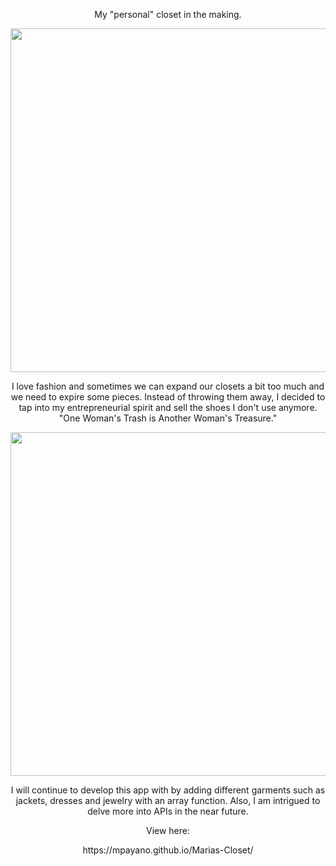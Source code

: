 <p align="center">
My "personal" closet in the making. 
</p>

<p align="center">
 <img src="https://i.imgur.com/UDmEzCk.png" width="550"/>
</p>

<p align="center">
I love fashion and sometimes we can expand our closets a bit too much and we need to expire some pieces. 
Instead of throwing them away, I decided to tap into my entrepreneurial spirit and sell the shoes I don't use anymore. 
"One Woman's Trash is Another Woman's Treasure."
</p>

<p align="center">
 <img src="https://i.imgur.com/3BStpeL.png" width="550"/>
</p>

<p align="center">
I will continue to develop this app with by adding different garments such as jackets, dresses and jewelry with an array function.
Also, I am intrigued to delve more into APIs in the near future. 
</p>

<p align="center">
View here:
</p>

<p align="center">
https://mpayano.github.io/Marias-Closet/
</p>



